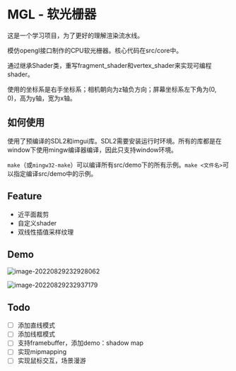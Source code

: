 # MGL - 软光栅器

这是一个学习项目，为了更好的理解渲染流水线。

模仿opengl接口制作的CPU软光栅器。核心代码在src/core中。

通过继承Shader类，重写fragment_shader和vertex_shader来实现可编程shader。

使用的坐标系是右手坐标系；相机朝向为z轴负方向；屏幕坐标系左下角为(0, 0)，高为y轴，宽为x轴。

## 如何使用

使用了预编译的SDL2和imgui库。SDL2需要安装运行时环境。所有的库都是在window下使用mingw编译器编译，因此只支持window环境。

`make`（或`mingw32-make`）可以编译所有src/demo下的所有示例。`make <文件名>`可以指定编译src/demo中的示例。

## Feature

+ 近平面裁剪
+ 自定义shader
+ 双线性插值采样纹理

## Demo

![image-20220829232928062](https://minioapi.limil.top:9000/images/2022/08/29/image-20220829232928062_repeat_1661786970749__614203.png)

![image-20220829232937179](https://minioapi.limil.top:9000/images/2022/08/29/image-20220829232937179_repeat_1661786978423__048483.png)

## Todo

- [ ] 添加直线模式
- [ ] 添加线框模式
- [ ] 支持framebuffer，添加demo：shadow map
- [ ] 实现mipmapping
- [ ] 实现鼠标交互，场景漫游